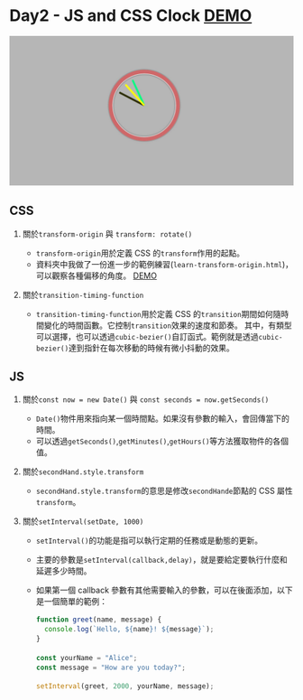 # Day2 - JS and CSS Clock [DEMO](https://ywcheng1207.github.io/JavaScript30/02%20-%20JS%20and%20CSS%20Clock/index-START.html)

![](./screenshot.JPG)

## CSS

1. 關於`transform-origin` 與 `transform: rotate()` <br>

   - `transform-origin`用於定義 CSS 的`transform`作用的起點。
   - 資料夾中我做了一份進一步的範例練習(`learn-transform-origin.html`)，可以觀察各種偏移的角度。 [DEMO](https://ywcheng1207.github.io/JavaScript30/02%20-%20JS%20and%20CSS%20Clock/learn-transform-origin.html)

2. 關於`transition-timing-function` <br>
   - `transition-timing-function`用於定義 CSS 的`transition`期間如何隨時間變化的時間函數。它控制`transition`效果的速度和節奏。 其中，有類型可以選擇，也可以透過`cubic-bezier()`自訂函式。範例就是透過`cubic-bezier()`達到指針在每次移動的時候有微小抖動的效果。

## JS

1. 關於`const now = new Date()` 與 `const seconds = now.getSeconds()` <br>

   - `Date()`物件用來指向某一個時間點。如果沒有參數的輸入，會回傳當下的時間。
   - 可以透過`getSeconds()`,`getMinutes()`,`getHours()`等方法獲取物件的各個值。

2. 關於`secondHand.style.transform` <br>

   - `secondHand.style.transform`的意思是修改`secondHande`節點的 CSS 屬性`transform`。

3. 關於`setInterval(setDate, 1000)`<br>

   - `setInterval()`的功能是指可以執行定期的任務或是動態的更新。
   - 主要的參數是`setInterval(callback,delay)`，就是要給定要執行什麼和延遲多少時間。
   - 如果第一個 callback 參數有其他需要輸入的參數，可以在後面添加，以下是一個簡單的範例：

     ```javascript
     function greet(name, message) {
       console.log(`Hello, ${name}! ${message}`);
     }

     const yourName = "Alice";
     const message = "How are you today?";

     setInterval(greet, 2000, yourName, message);
     ```
